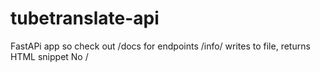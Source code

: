 # tubetranslate-api

FastAPi app so check out /docs for endpoints
/info/ writes to file, returns HTML snippet
No / 

